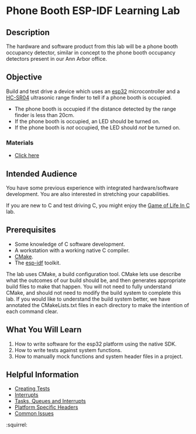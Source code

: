 # Phone Booth ESP-IDF Learning Lab

## Description

The hardware and software product from this lab will be a phone booth occupancy
detector, similar in concept to the phone booth occupancy detectors present in
our Ann Arbor office.

## Objective

Build and test drive a device which uses an [esp32](https://docs.espressif.com/projects/esp-idf/en/latest/hw-reference/get-started-devkitc.html) microcontroller and a 
[HC-SR04](https://cdn.sparkfun.com/datasheets/Sensors/Proximity/HCSR04.pdf) 
ultrasonic range finder to tell if a phone booth is occupied.

* The phone booth is occupied if the distance detected by the range finder is 
  less than 20cm.
* If the phone booth is occupied, an LED should be turned on.
* If the phone booth is *not* occupied, the LED should *not* be turned on.

### Materials

* [Click here](materials.md)

## Intended Audience

You have some previous experience with integrated hardware/software
development.  You are also interested in stretching your capabilities.

If you are new to C and test driving C, you might enjoy the [Game of Life In C](https://github.com/PillarTechnology/game-of-life-in-c) lab.

## Prerequisites

* Some knowledge of C software development.
* A workstation with a working native C compiler.
* [CMake](https://cmake.org/).
* The [esp-idf](https://docs.espressif.com/projects/esp-idf/en/stable/get-started/) toolkit.

The lab uses CMake, a build configuration tool.  CMake lets use describe what the outcomes of 
our build should be, and then generates appropriate build files to make that happen.  You will
not need to fully understand CMake, and should not need to modify the build system to complete
this lab.  If you would like to understand the build system better, we have annotated the 
CMakeLists.txt files in each directory to make the intention of each command clear.

## What You Will Learn

1. How to write software for the esp32 platform using the native SDK.
1. How to write tests against system functions.
1. How to manually mock functions and system header files in a project.

## Helpful Information

* [Creating Tests](creating-tests.md)
* [Interrupts](interrupts.md)
* [Tasks, Queues and Interrupts](tasks-and-queues.md)
* [Platform Specific Headers](platform-specific-headers.md)
* [Common Issues](common-issues.md)

:squirrel:
